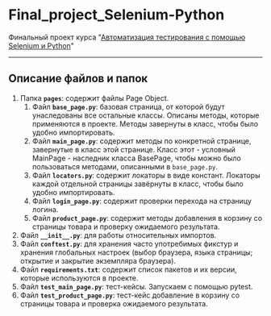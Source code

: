 # Final_project_Selenium-Python
Финальный проект курса "[Автоматизация тестирования с помощью Selenium и Python](https://stepik.org/course/575)"
____

## Описание файлов и папок

1. Папка **`pages`**: содержит файлы Page Object.
    1. Файл **`base_page.py`**: базовая страница, от которой будут унаследованы все остальные классы. Описаны методы, которые применяются в проекте. Методы завернуты в класс, чтобы было удобно импортировать.
    2. Файл **`main_page.py`**: содержит методы по конкретной странице, завернутые в класс этой странице. Класс этот - условный MainPage - наследник класса BasePage, чтобы можно было пользоваться методами, описанными в `base_page.py`.
    3. Файл **`locators.py`**: содержит локаторы в виде констант. Локаторы каждой отдельной страницы завёрнуты в класс, чтобы было удобно импортировать.
    4. Файл **`login_page.py`**: содержит проверки перехода на страницу логина.
    5. Файл **`product_page.py`**: содержит методы добавления в корзину со страницы товара и проверку ожидаемого результата.
2. Файл **`__init__.py`**: для работы относительных импортов.
3. Файл **`conftest.py`**: для хранения часто употребимых фикстур и хранения глобальных настроек (выбор браузера, языка страницы; открытие и закрытие экземпляра браузера).
4. Файл **`requirements.txt`**: содержит список пакетов и их версии, которые используются в проекте.
5. Файл **`test_main_page.py`**: тест-кейсы. Запускаем с помощью pytest.
6. Файл **`test_product_page.py`**: тест-кейс добавление в корзину со страницы товара и проверка ожидаемого результата.